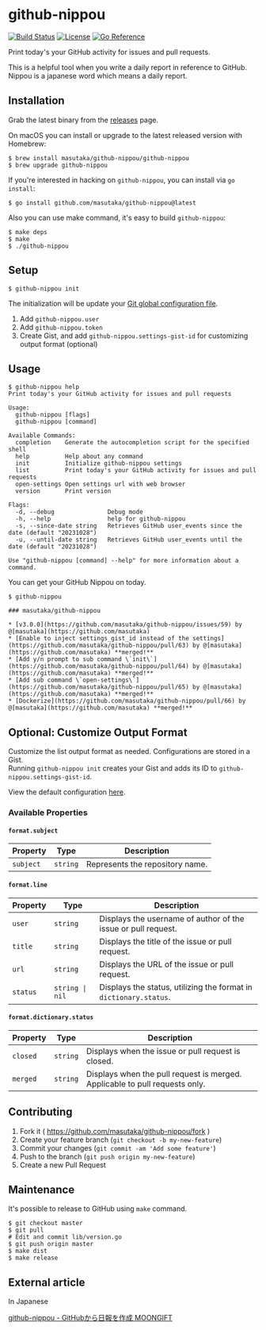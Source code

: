 # github-nippou

[![Build Status](https://img.shields.io/endpoint.svg?url=https%3A%2F%2Factions-badge.atrox.dev%2Fmasutaka%2Fgithub-nippou%2Fbadge%3Fref%3Dmaster&style=flat)][github actions]
[![License](https://img.shields.io/github/license/masutaka/github-nippou.svg?style=flat-square)][license]
[![Go Reference](https://pkg.go.dev/badge/github.com/masutaka/github-nippou/v4.svg)][Go Reference]

[github actions]: https://actions-badge.atrox.dev/masutaka/github-nippou/goto?ref=master
[license]: https://github.com/masutaka/github-nippou/blob/master/LICENSE.txt
[Go Reference]: https://pkg.go.dev/github.com/masutaka/github-nippou/v4

Print today's your GitHub activity for issues and pull requests.

This is a helpful tool when you write a daily report in reference to
GitHub. Nippou is a japanese word which means a daily report.

## Installation

Grab the latest binary from the [releases](https://github.com/masutaka/github-nippou/releases) page.

On macOS you can install or upgrade to the latest released version with Homebrew:

```
$ brew install masutaka/github-nippou/github-nippou
$ brew upgrade github-nippou
```

If you're interested in hacking on `github-nippou`, you can install via `go install`:

```
$ go install github.com/masutaka/github-nippou@latest
```

Also you can use make command, it's easy to build `github-nippou`:

```
$ make deps
$ make
$ ./github-nippou
```

## Setup

    $ github-nippou init

The initialization will be update your [Git global configuration file](https://git-scm.com/docs/git-config#Documentation/git-config.txt-XDGCONFIGHOMEgitconfig).

1. Add `github-nippou.user`
2. Add `github-nippou.token`
3. Create Gist, and add `github-nippou.settings-gist-id` for customizing output format (optional)

## Usage

```
$ github-nippou help
Print today's your GitHub activity for issues and pull requests

Usage:
  github-nippou [flags]
  github-nippou [command]

Available Commands:
  completion    Generate the autocompletion script for the specified shell
  help          Help about any command
  init          Initialize github-nippou settings
  list          Print today's your GitHub activity for issues and pull requests
  open-settings Open settings url with web browser
  version       Print version

Flags:
  -d, --debug               Debug mode
  -h, --help                help for github-nippou
  -s, --since-date string   Retrieves GitHub user_events since the date (default "20231028")
  -u, --until-date string   Retrieves GitHub user_events until the date (default "20231028")

Use "github-nippou [command] --help" for more information about a command.
```

You can get your GitHub Nippou on today.

```
$ github-nippou

### masutaka/github-nippou

* [v3.0.0](https://github.com/masutaka/github-nippou/issues/59) by @[masutaka](https://github.com/masutaka)
* [Enable to inject settings_gist_id instead of the settings](https://github.com/masutaka/github-nippou/pull/63) by @[masutaka](https://github.com/masutaka) **merged!**
* [Add y/n prompt to sub command \`init\`](https://github.com/masutaka/github-nippou/pull/64) by @[masutaka](https://github.com/masutaka) **merged!**
* [Add sub command \`open-settings\`](https://github.com/masutaka/github-nippou/pull/65) by @[masutaka](https://github.com/masutaka) **merged!**
* [Dockerize](https://github.com/masutaka/github-nippou/pull/66) by @[masutaka](https://github.com/masutaka) **merged!**
```

## Optional: Customize Output Format

Customize the list output format as needed. Configurations are stored in a Gist.   
Running `github-nippou init` creates your Gist and adds its ID to `github-nippou.settings-gist-id`.

View the default configuration [here](./config/settings.yml).

### Available Properties

#### `format.subject`

| Property | Type | Description |
| --- | --- | --- |
| `subject` | `string` | Represents the repository name. |

#### `format.line`

| Property | Type | Description |
| --- | --- | --- |
| `user` | `string` | Displays the username of author of the issue or pull request. |
| `title` | `string` | Displays the title of the issue or pull request. |
| `url` | `string` | Displays the URL of the issue or pull request. |
| `status` | `string \| nil` | Displays the status, utilizing the format in `dictionary.status`. |

#### `format.dictionary.status`

| Property | Type | Description |
| --- | --- | --- |
| `closed` | `string` | Displays when the issue or pull request is closed. |
| `merged` | `string` | Displays when the pull request is merged. Applicable to pull requests only. |


## Contributing

1. Fork it ( https://github.com/masutaka/github-nippou/fork )
2. Create your feature branch (`git checkout -b my-new-feature`)
3. Commit your changes (`git commit -am 'Add some feature'`)
4. Push to the branch (`git push origin my-new-feature`)
5. Create a new Pull Request

## Maintenance

It's possible to release to GitHub using `make` command.

```
$ git checkout master
$ git pull
# Edit and commit lib/version.go
$ git push origin master
$ make dist
$ make release
```

## External article

In Japanese

[github-nippou - GitHubから日報を作成 MOONGIFT](http://www.moongift.jp/2016/06/github-nippou-github%E3%81%8B%E3%82%89%E6%97%A5%E5%A0%B1%E3%82%92%E4%BD%9C%E6%88%90/)
